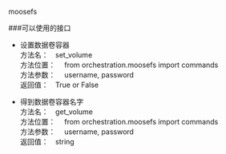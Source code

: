 moosefs

###可以使用的接口

+ 设置数据卷容器  
    方法名：　set_volume   
    方法位置：　 from orchestration.moosefs import commands  
    方法参数：　 username, password  
    返回值：　True or False

+ 得到数据卷容器名字   
    方法名：　get_volume   
    方法位置：　 from orchestration.moosefs import commands  
    方法参数：　 username, password  
    返回值：　string  
